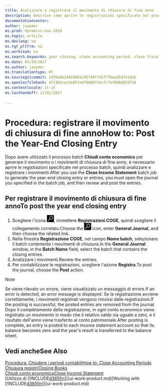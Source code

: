 ```yaml
---
title: Analizzare e registrare il movimento di chiusura di fine anno
description: Descrive come aprire le registrazioni specificate nel processo batch Chiudi conto economico, quindi analizzare e registrare il movimento di chiusura di fine anno.
documentationcenter: 
author: jswymer
ms.prod: dynamics-nav-2018
ms.topic: article
ms.devlang: na
ms.tgt_pltfrm: na
ms.workload: na
ms.search.keywords: year closing, close accounting period, close fiscal year, bank account detailed trial balance
ms.date: 03/29/2017
ms.author: jswymer
ms.translationtype: HT
ms.sourcegitcommit: 1dfba8b14019991c95f40ffd5f7fbaed5df414eb
ms.openlocfilehash: 4711b6cac5e853adf8006febcfc7ef008d82d7d4
ms.contentlocale: it-it
ms.lasthandoff: 12/01/2017

---
```

# <a name="how-to-post-the-year-end-closing-entry"></a><span data-ttu-id="5af3b-103">Procedura: registrare il movimento di chiusura di fine anno</span><span class="sxs-lookup"><span data-stu-id="5af3b-103">How to: Post the Year-End Closing Entry</span></span>
<span data-ttu-id="5af3b-104">Dopo avere utilizzato il processo batch **Chiudi conto economico** per generare il movimento o i movimenti di chiusura di fine anno, è necessario aprire le registrazioni specificate nel processo batch, quindi analizzare e registrare i movimenti.</span><span class="sxs-lookup"><span data-stu-id="5af3b-104">After you use the **Close Income Statement** batch job to generate the year-end closing entry or entries, you must open the journal you specified in the batch job, and then review and post the entries.</span></span>

## <a name="to-post-the-year-end-closing-entry"></a><span data-ttu-id="5af3b-105">Per registrare il movimento di chiusura di fine anno</span><span class="sxs-lookup"><span data-stu-id="5af3b-105">To post the year end closing entry</span></span>
1. <span data-ttu-id="5af3b-106">Scegliere l'icona ![Cerca pagina o report](media/ui-search/search_small.png "Cerca pagina o report"), immettere **Registrazioni COGE**, quindi scegliere il collegamento correlato.</span><span class="sxs-lookup"><span data-stu-id="5af3b-106">Choose the ![Search for Page or Report](media/ui-search/search_small.png "Search for Page or Report icon") icon, enter **General Journal**, and then choose the related link.</span></span>
2. <span data-ttu-id="5af3b-107">Nella finestra **Registrazione COGE**, nel campo **Nome batch**, selezionare il batch contenente i movimenti di chiusura.</span><span class="sxs-lookup"><span data-stu-id="5af3b-107">In the **General Journal** window, in the **Batch Name** field, select the batch that contains the closing entries.</span></span>
3. <span data-ttu-id="5af3b-108">Analizzare i movimenti.</span><span class="sxs-lookup"><span data-stu-id="5af3b-108">Review the entries.</span></span>
4. <span data-ttu-id="5af3b-109">Per contabilizzare le registrazioni, scegliere l'azione **Registra**.</span><span class="sxs-lookup"><span data-stu-id="5af3b-109">To post the journal, choose the **Post** action.</span></span>

> [!NOTE]  
>   <span data-ttu-id="5af3b-110">Se viene rilevato un errore, viene visualizzato un messaggio di errore.</span><span class="sxs-lookup"><span data-stu-id="5af3b-110">If an error is detected, an error message is displayed.</span></span> <span data-ttu-id="5af3b-111">Se la registrazione avviene correttamente, i movimenti registrati vengono rimossi dalle registrazioni.</span><span class="sxs-lookup"><span data-stu-id="5af3b-111">If the posting is successful, the posted entries are removed from the journal.</span></span> <span data-ttu-id="5af3b-112">Dopo il completamento della registrazione, in ogni conto economico viene registrato un movimento in modo che il relativo saldo sia uguale a zero, e il risultato dell'anno viene trasferito al conto patrimoniale.</span><span class="sxs-lookup"><span data-stu-id="5af3b-112">After posting is complete, an entry is posted to each income statement account so that its balance becomes zero and the year's result is transferred to the balance sheet.</span></span>

## <a name="see-also"></a><span data-ttu-id="5af3b-113">Vedi anche</span><span class="sxs-lookup"><span data-stu-id="5af3b-113">See Also</span></span>
[<span data-ttu-id="5af3b-114">Procedura: Chiudere i periodi contabili</span><span class="sxs-lookup"><span data-stu-id="5af3b-114">How to: Close Accounting Periods</span></span>](year-close-account-periods.md)  
[<span data-ttu-id="5af3b-115">Chiusura registri</span><span class="sxs-lookup"><span data-stu-id="5af3b-115">Closing Books</span></span>](year-close-books.md)  
[<span data-ttu-id="5af3b-116">Chiudi conto economico</span><span class="sxs-lookup"><span data-stu-id="5af3b-116">Close Income Statement</span></span>](year-close-income-statement.md)  
<span data-ttu-id="5af3b-117">[Utilizzo di [!INCLUDE[d365fin](includes/d365fin_md.md)]](ui-work-product.md)</span><span class="sxs-lookup"><span data-stu-id="5af3b-117">[Working with [!INCLUDE[d365fin](includes/d365fin_md.md)]](ui-work-product.md)</span></span>


